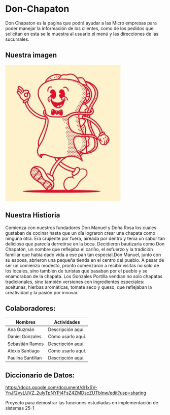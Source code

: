 # Don-Chapaton
Don Chapaton es la pagina que podrá ayudar a las Micro empresas para poder manejar la información 
de los clientes, como de los pedidos que solicitan en esta se le muestra al usuario el menú y las
direcciones de las sucursales.

## Nuestra imagen

![Nuestra Mascota](https://github.com/0SAlexisA/Don-Chapaton/blob/main/imagenes_/Don%20chapaton.jpg)

## Nuestra Histioria
Comienza con nuestros fundadores Don Manuel y Doña Rosa los cuales gustaban de cocinar hasta que 
un día lograron crear una chapata como ninguna otra. Era crujiente por fuera, aireada por dentro 
y tenía un sabor tan delicioso que parecía derretirse en la boca. Decidieron bautizarla como Don 
Chapatón, un nombre que reflejaba el cariño, el esfuerzo y la tradición familiar que había dado 
vida a ese pan tan especial.Don Manuel, junto con su esposa, abrieron una pequeña tienda en el 
centro del pueblo. A pesar de ser un comienzo modesto, pronto comenzaron a recibir visitas no 
solo de los locales, sino también de turistas que pasaban por el pueblo y se enamoraban de la 
chapata. Los Gonzales Portilla vendían no solo chapatas tradicionales, sino también versiones con
ingredientes especiales: aceitunas, hierbas aromáticas, tomate seco y queso, que reflejaban la 
creatividad y la pasión por innovar.

## Colaboradores:
| Nombres      | Actividades          |
|--------------|-------------------|
| Ana Guzmán   | Descripción aquí. |
| Daniel Gonzales| Cómo usarlo aquí. |
| Sebastián Ramos | Descripción aquí. |
|Alexis Santiago| Cómo usarlo aquí. |
|Paulina Santillan| Descripción aquí. |


## Diccionario de Datos:
https://docs.google.com/document/d/1xSV-YnJf2vyLUVZ_2ulyTpNYPj4FsZ4ZMDscZUTblnw/edit?usp=sharing

Proyecto para demostrar las funciones estudiadas en implementación de sistemas 25-1
